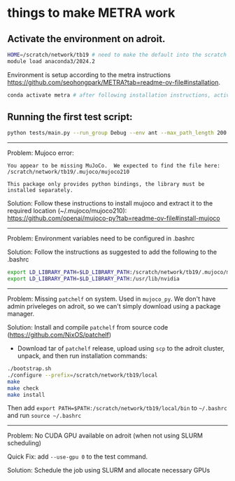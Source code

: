 # things to make METRA work

## Activate the environment on adroit.
```Bash
HOME=/scratch/network/tb19 # need to make the default into the scratch location for more GBs
module load anaconda3/2024.2
```
Environment is setup according to the metra instructions https://github.com/seohongpark/METRA?tab=readme-ov-file#installation. 
```Bash
conda activate metra # after following installation instructions, activate the created environment
```

## Running the first test script:
```Bash
python tests/main.py --run_group Debug --env ant --max_path_length 200 --seed 0 --traj_batch_size 8 --n_parallel 1 --normalizer_type preset --eval_plot_axis -50 50 -50 50 --trans_optimization_epochs 50 --n_epochs_per_log 100 --n_epochs_per_eval 1000 --n_epochs_per_save 10000 --sac_max_buffer_size 1000000 --algo metra --discrete 0 --dim_option 2
```

---
Problem: Mujoco error:
```
You appear to be missing MuJoCo.  We expected to find the file here: /scratch/network/tb19/.mujoco/mujoco210

This package only provides python bindings, the library must be installed separately.
```
Solution: Follow these instructions to install mujoco and extract it to the required location (~/.mujoco/mujoco210): https://github.com/openai/mujoco-py?tab=readme-ov-file#install-mujoco

---
Problem: Environment variables need to be configured in .bashrc

Solution: Follow the instructions as suggested to add the following to the .bashrc
```Bash
export LD_LIBRARY_PATH=$LD_LIBRARY_PATH:/scratch/network/tb19/.mujoco/mujoco210/bin
export LD_LIBRARY_PATH=$LD_LIBRARY_PATH:/usr/lib/nvidia
```
---
Problem: Missing `patchelf` on system. Used in `mujoco_py`. We don't have admin priveleges on adroit, so we can't simply download using a package manager. 

Solution: Install and compile `patchelf` from source code (https://github.com/NixOS/patchelf)
- Download tar of `patchelf` release, upload using `scp` to the adroit cluster, unpack, and then run installation commands:
```Bash
./bootstrap.sh
./configure --prefix=/scratch/network/tb19/local
make
make check
make install
```
Then add `export PATH=$PATH:/scratch/network/tb19/local/bin` to `~/.bashrc` and run `source ~/.bashrc`

---
Problem: No CUDA GPU available on adroit (when not using SLURM scheduling)

Quick Fix: add `--use-gpu 0` to the test command.

Solution: Schedule the job using SLURM and allocate necessary GPUs
